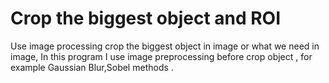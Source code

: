 # Crop the biggest object and ROI

 Use image processing crop the biggest object in image or what we need in image, In this program I use image preprocessing before crop object , for example Gaussian Blur,Sobel methods .
